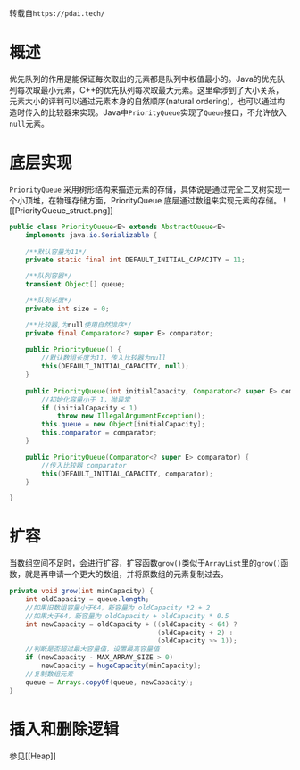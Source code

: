 转载自`https://pdai.tech/`
# 概述
优先队列的作用是能保证每次取出的元素都是队列中权值最小的。Java的优先队列每次取最小元素，C++的优先队列每次取最大元素。这里牵涉到了大小关系，元素大小的评判可以通过元素本身的自然顺序(natural ordering)，也可以通过构造时传入的比较器来实现。Java中`PriorityQueue`实现了`Queue`接口，不允许放入`null`元素。

# 底层实现
`PriorityQueue` 采用树形结构来描述元素的存储，具体说是通过完全二叉树实现一个小顶堆，在物理存储方面，PriorityQueue 底层通过数组来实现元素的存储。
![[PriorityQueue_struct.png]]
```java
public class PriorityQueue<E> extends AbstractQueue<E>
    implements java.io.Serializable {
	
	/**默认容量为11*/
	private static final int DEFAULT_INITIAL_CAPACITY = 11;

	/**队列容器*/
    transient Object[] queue;

	/**队列长度*/
    private int size = 0;

	/**比较器,为null使用自然排序*/
    private final Comparator<? super E> comparator;
	
	public PriorityQueue() {
		//默认数组长度为11，传入比较器为null
		this(DEFAULT_INITIAL_CAPACITY, null);
	}
	
	public PriorityQueue(int initialCapacity, Comparator<? super E> comparator) {
		//初始化容量小于 1，抛异常
		if (initialCapacity < 1)
			throw new IllegalArgumentException();
		this.queue = new Object[initialCapacity];
		this.comparator = comparator;
	}

	public PriorityQueue(Comparator<? super E> comparator) {
		//传入比较器 comparator
		this(DEFAULT_INITIAL_CAPACITY, comparator);
	}

}
```

#  扩容
当数组空间不足时，会进行扩容，扩容函数`grow()`类似于`ArrayList`里的`grow()`函数，就是再申请一个更大的数组，并将原数组的元素复制过去。
```java
private void grow(int minCapacity) {
    int oldCapacity = queue.length;
	//如果旧数组容量小于64，新容量为 oldCapacity *2 + 2
	//如果大于64，新容量为 oldCapacity + oldCapacity * 0.5
    int newCapacity = oldCapacity + ((oldCapacity < 64) ?
                                     (oldCapacity + 2) :
                                     (oldCapacity >> 1));
    //判断是否超过最大容量值，设置最高容量值
    if (newCapacity - MAX_ARRAY_SIZE > 0)
        newCapacity = hugeCapacity(minCapacity);
	//复制数组元素
    queue = Arrays.copyOf(queue, newCapacity);
}
```
# 插入和删除逻辑
参见[[Heap]]